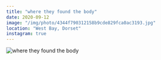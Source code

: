 ```yaml
---
title: "where they found the body"
date: 2020-09-12
image: "/img/photo/4344f790312158b9cde829fca0ac3193.jpg"
location: "West Bay, Dorset"
instagram: true
---
```


![where they found the body](/img/photo/4344f790312158b9cde829fca0ac3193.jpg)
